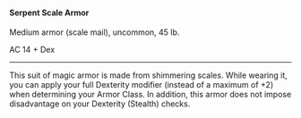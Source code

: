 #### Serpent Scale Armor

Medium armor (scale mail), uncommon, 45 lb.

AC 14 + Dex

---

This suit of magic armor is made from shimmering scales. While wearing it, you can apply your full Dexterity modifier (instead of a maximum of +2) when determining your Armor Class. In addition, this armor does not impose disadvantage on your Dexterity (Stealth) checks.